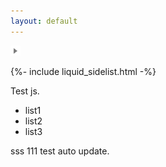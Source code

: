 ```yaml
---
layout: default
---
```


![imga](../assets/collapse-list.png)


{%- include liquid_sidelist.html -%}

Test js.

<ul id="uniqueID">
    <li>list1</li>
    <li>list2</li>
    <li>list3</li>
</ul>


sss
111 test auto update.
